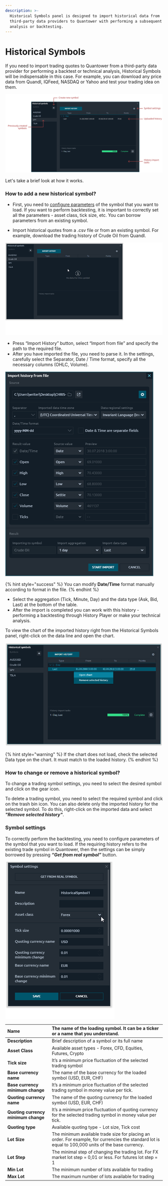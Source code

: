 ```yaml
---
description: >-
  Historical Symbols panel is designed to import historical data from
  third-party data providers to Quantower with performing a subsequent technical
  analysis or backtesting.
---
```


# Historical Symbols

If you need to import trading quotes to Quantower from a third-party data provider for performing a backtest or technical analysis, Historical Symbols will be indispensable in this case. For example, you can download any price data from Quandl, IQFeed, NASDAQ or Yahoo and test your trading idea on them.

![General view of Historical Symbols panel](../.gitbook/assets/historical-symbols.png)

Let's take a brief look at how it works.

### How to add a new historical symbol?

* First, you need to [configure parameters](https://help.quantower.com/portfolio-panels/historical-symbols#symbol-settings) of the symbol that you want to load. If you want to perform backtesting, it is important to correctly set all the parameters - asset class, tick size, etc. You can borrow parameters from an existing symbol.



* Import historical quotes from a .csv file or from an existing symbol. For example, download the trading history of Crude Oil from Quandl.

![Import trading history from file](../.gitbook/assets/historical-symbol-settings-import-from-file.gif)

* Press “Import History” button, select “Import from file” and specify the path to the required file.
* After you have imported the file, you need to parse it. In the settings, carefully select the Separator, Date / Time format, specify all the necessary columns \(OHLC, Volume\).

![Main settings for parsing a file](../.gitbook/assets/settings-for-imported-file%20%281%29.png)

{% hint style="success" %}
You can modify **Date/Time** format manually according to format in the file.
{% endhint %}

* Select the aggregation \(Tick, Minute, Day\) and the data type \(Ask, Bid, Last\) at the bottom of the table.
* After the import is completed you can work with this history -  performing a backtesting through History Player or make your technical analysis.

To view the chart of the imported history right from the Historical Symbols panel, right-click on the data line and open the chart.

![Open a chart to check the uploaded history](../.gitbook/assets/historical-symbol-open-chart.png)

{% hint style="warning" %}
If the chart does not load, check the selected Data type on the chart. It must match to the loaded history.
{% endhint %}

### **How to change or remove a historical symbol?**

To change a trading symbol settings, you need to select the desired symbol and click on the gear icon.

To delete a trading symbol, you need to select the required symbol and click on the trash bin icon. You can also delete only the imported history for the selected symbol. To do this, right-click on the imported data and select _**"Remove selected history"**_.

### Symbol settings

To correctly perform the backtesting, you need to configure parameters of the symbol that you want to load. If the requiring history refers to the existing trade symbol in Quantower, then the settings can be simply borrowed by pressing _**“Get from real symbol”**_ button.

![Symbol settings](../.gitbook/assets/historical-symbol-settings-first-step.gif)

| **Name** | The name of the loading symbol. It can be a ticker or a name that you understand. |
| :--- | :--- |
| **Description** | Brief description of a symbol or its full name |
| **Asset Class** | Available asset types - Forex, CFD, Equities, Futures, Crypto |
| **Tick size** | It’s a minimum price fluctuation of the selected trading symbol |
| **Base currency name** | The name of the base currency for the loaded symbol \(USD, EUR, CHF\) |
| **Base currency minimum change** | It’s a minimum price fluctuation of the selected trading symbol in money value per tick.  |
| **Quoting currency name** | The name of the quoting currency for the loaded symbol \(USD, EUR, CHF\) |
| **Quoting currency minimum change** | It’s a minimum price fluctuation of quoting currency for the selected trading symbol in money value per tick. |
| **Quoting type** | Available quoting type - Lot size, Tick cost |
| **Lot Size** | The minimum available trade size for placing an order. For example, for currencies the standard lot is equal to 100,000 units of the base currency. |
| **Lot Step** | The minimal step of changing the trading lot. For FX market lot step = 0,01 or less. For futures lot step = 1 |
| **Min Lot** | The minimum number of lots available for trading |
| **Max Lot** | The maximum number of lots available for trading |

  


